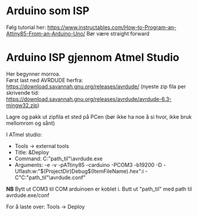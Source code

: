 # Arduino som ISP
Følg tutorial her: https://www.instructables.com/How-to-Program-an-Attiny85-From-an-Arduino-Uno/
Bør være straight forward

# Arduino ISP gjennom Atmel Studio
Her begynner morroa.  
Først last ned AVRDUDE herfra: https://download.savannah.gnu.org/releases/avrdude/ (nyeste zip fila per skrivende tid: https://download.savannah.gnu.org/releases/avrdude/avrdude-6.3-mingw32.zip)  

Lagre og pakk ut zipfila et sted på PCen (bør ikke ha noe å si hvor, ikke bruk mellomrom og sånt)  

I ATmel studio: 
- Tools -> external tools  
- Title: &Deploy
- Command: C:\"path_til"\avrdude.exe
- Arguments: -e -v -pATtiny85 -carduino -PCOM3 -b19200 -D -Uflash:w:"$(ProjectDir)Debug\$(ItemFileName).hex":i -C"C:\"path_til"\avrdude.conf"

**NB** Bytt ut COM3 til COM arduinoen er koblet i. Butt ut "path_til" med path til avrdude.exe/conf  

For å laste over: Tools -> Deploy
